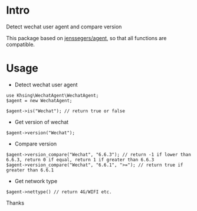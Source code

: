 # Intro
Detect wechat user agent and compare version

This package based on [jenssegers/agent](https://github.com/jenssegers/agent), so that all functions are compatible. 

# Usage

* Detect wechat user agent
```
use Khsing\WechatAgent\WechatAgent;
$agent = new WechatAgent;

$agent->is("Wechat"); // return true or false 

```
* Get version of wechat

```
$agent->version("Wechat");
```
* Compare version
```
$agent->version_compare("Wechat", "6.6.3"); // return -1 if lower than 6.6.3, return 0 if equal, return 1 if greater than 6.6.3
$agent->version_compare("Wechat", "6.6.1", ">="); // return true if greater than 6.6.1
```
* Get network type
```
$agent->nettype() // return 4G/WIFI etc.
```

Thanks
